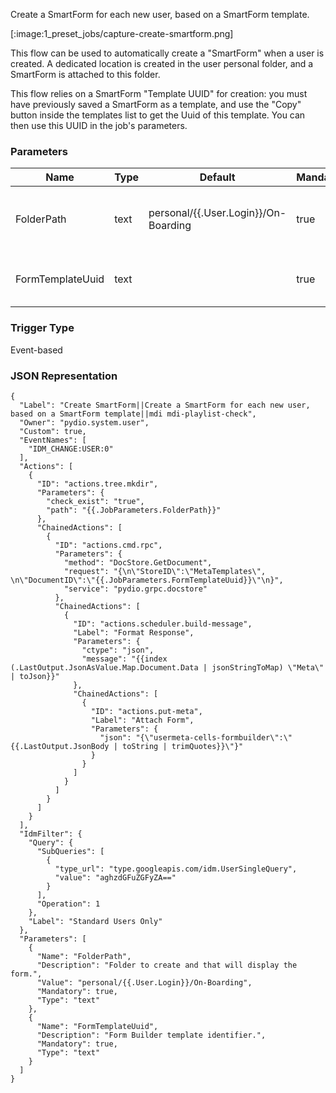 
Create a SmartForm for each new user, based on a SmartForm template.

[:image:1_preset_jobs/capture-create-smartform.png]

This flow can be used to automatically create a "SmartForm" when a user is created. A dedicated location is created in the user personal folder, and a SmartForm is attached to this folder.

This flow relies on a SmartForm "Template UUID" for creation: you must have previously saved a SmartForm as a template, and use the "Copy" button inside the templates list to get the Uuid of this template. You can then use this UUID in the job's parameters.

### Parameters

|Name|Type|Default|Mandatory|Description|
|----|----|-------|---------|-----------|
|FolderPath|text|personal/{{.User.Login}}/On-Boarding|true|Folder to create and that will display the form.|
|FormTemplateUuid|text||true|Form Builder template identifier.|



### Trigger Type
Event-based

### JSON Representation

```
{
  "Label": "Create SmartForm||Create a SmartForm for each new user, based on a SmartForm template||mdi mdi-playlist-check",
  "Owner": "pydio.system.user",
  "Custom": true,
  "EventNames": [
    "IDM_CHANGE:USER:0"
  ],
  "Actions": [
    {
      "ID": "actions.tree.mkdir",
      "Parameters": {
        "check_exist": "true",
        "path": "{{.JobParameters.FolderPath}}"
      },
      "ChainedActions": [
        {
          "ID": "actions.cmd.rpc",
          "Parameters": {
            "method": "DocStore.GetDocument",
            "request": "{\n\"StoreID\":\"MetaTemplates\", \n\"DocumentID\":\"{{.JobParameters.FormTemplateUuid}}\"\n}",
            "service": "pydio.grpc.docstore"
          },
          "ChainedActions": [
            {
              "ID": "actions.scheduler.build-message",
              "Label": "Format Response",
              "Parameters": {
                "ctype": "json",
                "message": "{{index (.LastOutput.JsonAsValue.Map.Document.Data | jsonStringToMap) \"Meta\" | toJson}}"
              },
              "ChainedActions": [
                {
                  "ID": "actions.put-meta",
                  "Label": "Attach Form",
                  "Parameters": {
                    "json": "{\"usermeta-cells-formbuilder\":\"{{.LastOutput.JsonBody | toString | trimQuotes}}\"}"
                  }
                }
              ]
            }
          ]
        }
      ]
    }
  ],
  "IdmFilter": {
    "Query": {
      "SubQueries": [
        {
          "type_url": "type.googleapis.com/idm.UserSingleQuery",
          "value": "aghzdGFuZGFyZA=="
        }
      ],
      "Operation": 1
    },
    "Label": "Standard Users Only"
  },
  "Parameters": [
    {
      "Name": "FolderPath",
      "Description": "Folder to create and that will display the form.",
      "Value": "personal/{{.User.Login}}/On-Boarding",
      "Mandatory": true,
      "Type": "text"
    },
    {
      "Name": "FormTemplateUuid",
      "Description": "Form Builder template identifier.",
      "Mandatory": true,
      "Type": "text"
    }
  ]
}
```
